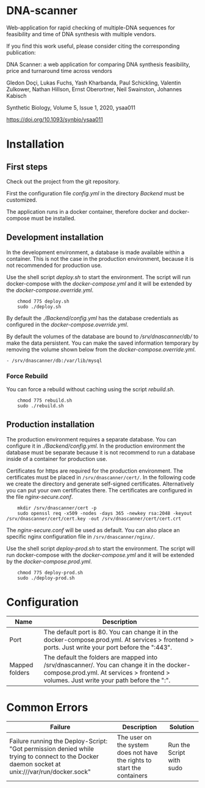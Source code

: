# DNA-scanner

Web-application for rapid checking of multiple-DNA sequences for feasibility and time of DNA synthesis with multiple vendors.

If you find this work useful, please consider citing the corresponding publication:

DNA Scanner: a web application for comparing DNA synthesis feasibility, price and turnaround time across vendors

Gledon Doçi, Lukas Fuchs, Yash Kharbanda, Paul Schickling, Valentin Zulkower, Nathan Hillson, Ernst Oberortner, Neil Swainston, Johannes Kabisch

Synthetic Biology, Volume 5, Issue 1, 2020, ysaa011

https://doi.org/10.1093/synbio/ysaa011

# Installation

## First steps

Check out the project from the git repository.

First the configuration file _config.yml_ in the directory _Backend_ must be customized.

The application runs in a docker container, therefore docker and docker-compose must be installed.

## Development installation

In the development environment, a database is made available within a container. This is not the case in the production environment, because it is not recommended for production use.

Use the shell script _deploy.sh_ to start the environment. The script will run docker-compose with the _docker-compose.yml_ and it will be extended by the _docker-compose.override.yml_.

```
    chmod 775 deploy.sh
    sudo ./deploy.sh
```

By default the _./Backend/config.yml_ has the database credentials as configured in the _docker-compose.override.yml_.

By default the volumes of the database are bound to _/srv/dnascanner/db/_ to make the data persistent. You can make the saved information temporary by removing the volume shown below from the _docker-compose.override.yml_.

`- /srv/dnascanner/db:/var/lib/mysql`

### Force Rebuild

You can force a rebuild without caching using the script _rebuild.sh_.

```
    chmod 775 rebuild.sh
    sudo ./rebuild.sh
```

## Production installation

The production environment requires a separate database. You can configure it in _./Backend/config.yml_. In the production environment the database must be separate because it is not recommend to run a database inside of a container for production use.

Certificates for https are required for the production environment. The certificates must be placed in `/srv/dnascanner/cert/`. In the following code we create the directory and generate self-signed certificates. Alternatively you can put your own certificates there. The certificates are configured in the file _nginx-secure.conf_.

```
    mkdir /srv/dnascanner/cert -p
    sudo openssl req -x509 -nodes -days 365 -newkey rsa:2048 -keyout /srv/dnascanner/cert/cert.key -out /srv/dnascanner/cert/cert.crt
```

The _nginx-secure.conf_ will be used as default. You can also place an specific nginx configuration file in `/srv/dnascanner/nginx/`.

Use the shell script _deploy-prod.sh_ to start the environment. The script will run docker-compose with the _docker-compose.yml_ and it will be extended by the _docker-compose.prod.yml_.

```
    chmod 775 deploy-prod.sh
    sudo ./deploy-prod.sh
```

# Configuration

Name           | Description
-------------- | ----------------------------------------------------------------------------------------------------------------------------------------------------------------------------------
Port           | The default port is 80\. You can change it in the docker-compose.prod.yml. At services > frontend > ports. Just write your port before the ":443".
Mapped folders | The default the folders are mapped into /srv/dnascanner/. You can change it in the docker-compose.prod.yml. At services > frontend > volumes. Just write your path before the ":".

# Common Errors

Failure                                                                                                                                       | Description                                                             | Solution
--------------------------------------------------------------------------------------------------------------------------------------------- | ----------------------------------------------------------------------- | ------------------------
Failure running the Deploy-Script: "Got permission denied while trying to connect to the Docker daemon socket at unix:///var/run/docker.sock" | The user on the system does not have the rights to start the containers | Run the Script with sudo
